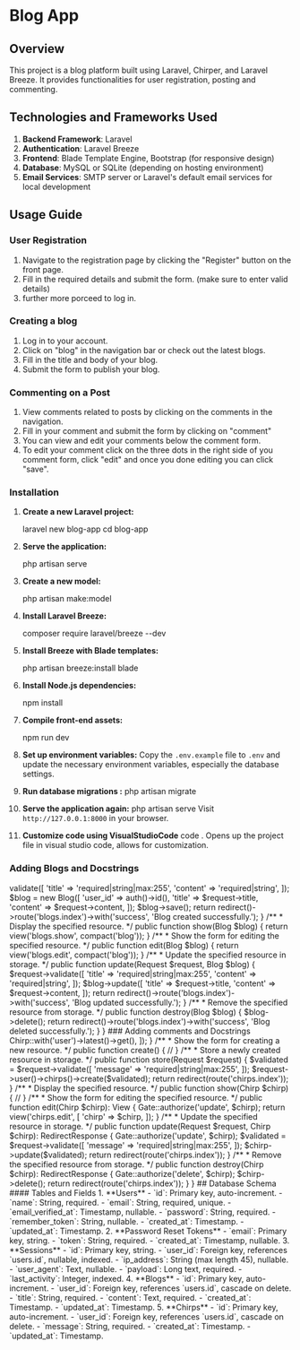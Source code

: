 # Blog App

## Overview
This project is a blog platform built using Laravel, Chirper, and Laravel Breeze. It provides functionalities for user registration, posting and commenting.

## Technologies and Frameworks Used
1. **Backend Framework**: Laravel
2. **Authentication**: Laravel Breeze
3. **Frontend**: Blade Template Engine, Bootstrap (for responsive design)
4. **Database**: MySQL or SQLite (depending on hosting environment)
5. **Email Services**: SMTP server or Laravel's default email services for local development

## Usage Guide

### User Registration
1. Navigate to the registration page by clicking the "Register" button on the front page.
2. Fill in the required details and submit the form. (make sure to enter valid details)
3. further more porceed to log in.

### Creating a blog
1. Log in to your account.
2. Click on "blog" in the navigation bar or check out the latest blogs.
3. Fill in the title and body of your blog.
4. Submit the form to publish your blog.

### Commenting on a Post
1. View comments related to posts by clicking on the comments in the navigation.
2. Fill in your comment and submit the form by clicking on "comment"
3. You can view and edit your comments below the comment form.
4. To edit your comment click on the three dots in the right side of you comment form, click "edit" and once you done editing you can click "save". 

### Installation

1. **Create a new Laravel project:**
    
    laravel new blog-app
    cd blog-app
   

2. **Serve the application:**
    
    php artisan serve
    

3. **Create a new model:**
   
    php artisan make:model


4. **Install Laravel Breeze:**
    
    composer require laravel/breeze --dev
    

5. **Install Breeze with Blade templates:**
    
    php artisan breeze:install blade
    

6. **Install Node.js dependencies:**
    
    npm install
   

7. **Compile front-end assets:**
    
    npm run dev
   

8. **Set up environment variables:**
    Copy the `.env.example` file to `.env` and update the necessary environment variables, especially the database settings.
    

9. **Run database migrations :**
    php artisan migrate 
    

10. **Serve the application again:**
    php artisan serve
    Visit `http://127.0.0.1:8000` in your browser.

11. **Customize code using VisualStudioCode**
    code .
 Opens up the project file in visual studio code, allows for customization.

### Adding Blogs and Docstrings
<?php

namespace App\Http\Controllers;

use App\Models\Blog;
use Illuminate\Http\Request;

class BlogController extends Controller
{
    /**
     * Display a listing of the resource.
     */
    public function index()
    {
        $blogs = Blog::all();
        return view('blogs.index', compact('blogs'));
    }

    /**
     * Show the form for creating a new resource.
     */
    public function create()
    {
        return view('blogs.create');
    }

    /**
     * Store a newly created resource in storage.
     */
    public function store(Request $request)
    {
        $request->validate([
            'title' => 'required|string|max:255',
            'content' => 'required|string',
        ]);

        $blog = new Blog([
            'user_id' => auth()->id(),
            'title' => $request->title,
            'content' => $request->content,
        ]);

        $blog->save();

        return redirect()->route('blogs.index')->with('success', 'Blog created successfully.');
    }

    /**
     * Display the specified resource.
     */
    public function show(Blog $blog)
    {
        return view('blogs.show', compact('blog'));
    }

    /**
     * Show the form for editing the specified resource.
     */
    public function edit(Blog $blog)
    {
        return view('blogs.edit', compact('blog'));
    }

    /**
     * Update the specified resource in storage.
     */
    public function update(Request $request, Blog $blog)
    {
        $request->validate([
            'title' => 'required|string|max:255',
            'content' => 'required|string',
        ]);

        $blog->update([
            'title' => $request->title,
            'content' => $request->content,
        ]);

        return redirect()->route('blogs.index')->with('success', 'Blog updated successfully.');
    }

    /**
     * Remove the specified resource from storage.
     */
    public function destroy(Blog $blog)
    {
        $blog->delete();

        return redirect()->route('blogs.index')->with('success', 'Blog deleted successfully.');
    }


    
}
### Adding comments and Docstrings
<?php

namespace App\Http\Controllers;

use App\Models\Chirp;
use Illuminate\Http\Request;
use Illuminate\Http\RedirectResponse;
use Illuminate\Support\Facades\Gate;
use Illuminate\View\View;

class ChirpController extends Controller
{
    /**
     * Display a listing of the resource.
     */
    public function index()
    {
        return view('chirps.index', [
            'chirps' => Chirp::with('user')->latest()->get(),
        ]);
    }

    /**
     * Show the form for creating a new resource.
     */
    public function create()
    {
        //
    }

    /**
     * Store a newly created resource in storage.
     */
    public function store(Request $request)
    {
        $validated = $request->validate([
            'message' => 'required|string|max:255',
        ]);
 
        $request->user()->chirps()->create($validated);
 
        return redirect(route('chirps.index'));
    }

    /**
     * Display the specified resource.
     */
    public function show(Chirp $chirp)
    {
        //
    }

    /**
     * Show the form for editing the specified resource.
     */
    public function edit(Chirp $chirp): View
    {
        Gate::authorize('update', $chirp);
 
        return view('chirps.edit', [
            'chirp' => $chirp,
        ]);
    }

    /**
     * Update the specified resource in storage.
     */
    public function update(Request $request, Chirp $chirp): RedirectResponse
    {
        Gate::authorize('update', $chirp);
 
        $validated = $request->validate([
            'message' => 'required|string|max:255',
        ]);
 
        $chirp->update($validated);
 
        return redirect(route('chirps.index'));
    }

    /**
     * Remove the specified resource from storage.
     */
    public function destroy(Chirp $chirp): RedirectResponse
    {
        Gate::authorize('delete', $chirp);
 
        $chirp->delete();
 
        return redirect(route('chirps.index'));
    }
}
## Database Schema

#### Tables and Fields

1. **Users**
    - `id`: Primary key, auto-increment.
    - `name`: String, required.
    - `email`: String, required, unique.
    - `email_verified_at`: Timestamp, nullable.
    - `password`: String, required.
    - `remember_token`: String, nullable.
    - `created_at`: Timestamp.
    - `updated_at`: Timestamp.

2. **Password Reset Tokens**
    - `email`: Primary key, string.
    - `token`: String, required.
    - `created_at`: Timestamp, nullable.

3. **Sessions**
    - `id`: Primary key, string.
    - `user_id`: Foreign key, references `users.id`, nullable, indexed.
    - `ip_address`: String (max length 45), nullable.
    - `user_agent`: Text, nullable.
    - `payload`: Long text, required.
    - `last_activity`: Integer, indexed.

4. **Blogs**
    - `id`: Primary key, auto-increment.
    - `user_id`: Foreign key, references `users.id`, cascade on delete.
    - `title`: String, required.
    - `content`: Text, required.
    - `created_at`: Timestamp.
    - `updated_at`: Timestamp.

5. **Chirps**
    - `id`: Primary key, auto-increment.
    - `user_id`: Foreign key, references `users.id`, cascade on delete.
    - `message`: String, required.
    - `created_at`: Timestamp.
    - `updated_at`: Timestamp.